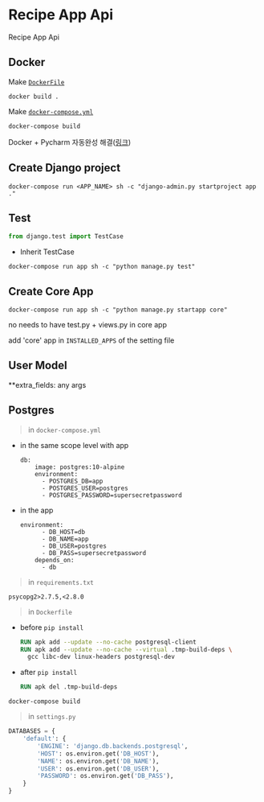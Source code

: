 # Recipe App Api

Recipe App Api

## Docker

Make [`DockerFile`](Dockerfile)

```commandline
docker build .
```

Make [`docker-compose.yml`](docker-compose.yml)

```commandline
docker-compose build
```

Docker + Pycharm 자동완성 해결([링크](https://www.jetbrains.com/help/pycharm/using-docker-compose-as-a-remote-interpreter.html))

## Create Django project

```commandline
docker-compose run <APP_NAME> sh -c "django-admin.py startproject app ."
```

## Test

```python
from django.test import TestCase
```

- Inherit TestCase

```commandline
docker-compose run app sh -c "python manage.py test"
```

## Create Core App

```commandline
docker-compose run app sh -c "python manage.py startapp core"
```

no needs to have test.py + views.py in core app

add 'core' app in `INSTALLED_APPS` of the setting file

## User Model

**extra_fields: any args

## Postgres

> in `docker-compose.yml`

- in the same scope level with app

    ```text
    db:
        image: postgres:10-alpine
        environment:
          - POSTGRES_DB=app
          - POSTGRES_USER=postgres
          - POSTGRES_PASSWORD=supersecretpassword
    ```

- in the app

    ```text
    environment:
          - DB_HOST=db
          - DB_NAME=app
          - DB_USER=postgres
          - DB_PASS=supersecretpassword
        depends_on:
          - db
    ```

> in `requirements.txt`
  
  ```text
  psycopg2>2.7.5,<2.8.0
  ```

> in `Dockerfile`
 
- before `pip install`

  ```dockerfile
  RUN apk add --update --no-cache postgresql-client
  RUN apk add --update --no-cache --virtual .tmp-build-deps \
    gcc libc-dev linux-headers postgresql-dev
  ```
  
- after `pip install`

  ```dockerfile
  RUN apk del .tmp-build-deps
  ```
  
```commandline
docker-compose build
```

> in `settings.py`

```python
DATABASES = {
    'default': {
        'ENGINE': 'django.db.backends.postgresql',
        'HOST': os.environ.get('DB_HOST'),
        'NAME': os.environ.get('DB_NAME'),
        'USER': os.environ.get('DB_USER'),
        'PASSWORD': os.environ.get('DB_PASS'),
    }
}
```
